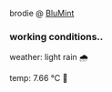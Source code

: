 brodie @ [BluMint](https://www.linkedin.com/company/blumint-io/)

<!--weather_start-->
### working conditions..

weather: light rain 🌧️

temp: 7.66 °C 🧥

<!--weather_end-->
